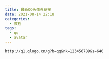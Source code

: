 ```yaml
---
title: 最新QQ头像外链接
date: 2021-08-14 22:18
categories:
  - 教程
tags: 
  - qq
  - avatar
---
```




```
http://q1.qlogo.cn/g?b=qq&nk=123456789&s=640
```